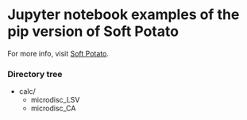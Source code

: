 # Jupyter notebook examples of the pip version of Soft Potato

For more info, visit [Soft Potato](https://oliverrdz.xyz/soft-potato).

### Directory tree

* calc/
    * microdisc_LSV
    * microdisc_CA
